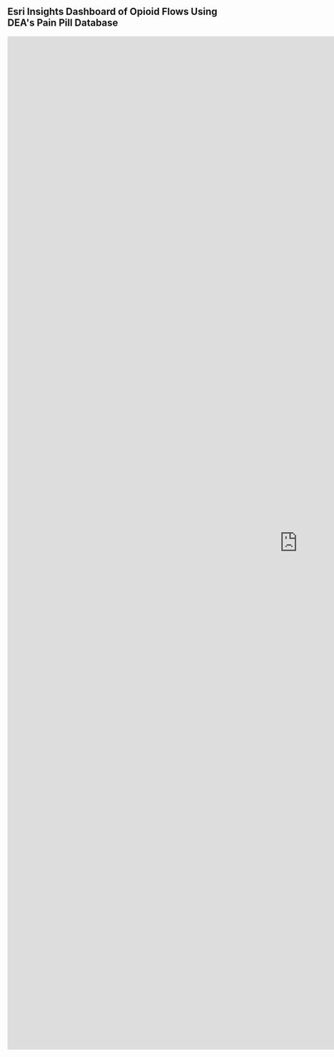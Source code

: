 ## Esri Insights Dashboard of Opioid Flows Using DEA's Pain Pill Database

<iframe src="https://insights.arcgis.com/#/embed/09e7f54807fb402f9f0c742584a52093" width="1300" height="2270" frameborder="0"></iframe>
